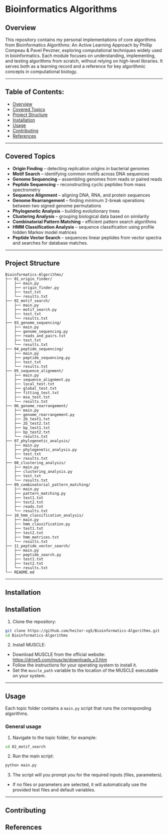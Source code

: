 # Bioinformatics Algorithms

## Overview
This repository contains my personal implementations of core algorithms from Bioinformatics Algorithms: An Active Learning Approach by Phillip Compeau & Pavel Pevzner, exploring computational techniques widely used in bioinformatics. Each module focuses on understanding, implementing, and testing algorithms from scratch, without relying on high-level libraries. It serves both as a learning record and a reference for key algorithmic concepts in computational biology.

---

## Table of Contents:
- [Overview](#bioinformatics-algorithms)
- [Covered Topics](#covered-topics)
- [Project Structure](#project-structure)
- [Installation](#installation)
- [Usage](#usage)
- [Contributing](#contributing)
- [References](#references)

---

## Covered Topics
- **Origin Finding** – detecting replication origins in bacterial genomes  
- **Motif Search** – identifying common motifs across DNA sequences  
- **Genome Sequencing** – assembling genomes from reads or paired reads
- **Peptide Sequencing** – reconstructing cyclic peptides from mass spectrometry  
- **Sequence Alignment** – aligning DNA, RNA, and protein sequences  
- **Genome Rearrangement** – finding minimum 2-break operations between two signed genome permutations
- **Phylogenetic Analysis** – building evolutionary trees  
- **Clustering Analysis** – grouping biological data based on similarity  
- **Combinatorial Pattern Matching** – efficient pattern search algorithms  
- **HMM Classification Analysis** – sequence classification using profile hidden Markov model matrices
- **Peptide Vector Search** – sequences linear peptides from vector spectra and searches for database matches.

---

## Project Structure

```
Bioinformatics-Algorithms/
├── 01_origin_finder/
│   ├── main.py
│   ├── origin_finder.py
│   ├── test.txt
│   └── results.txt
├── 02_motif_search/
│   ├── main.py
│   ├── motif_search.py
│   ├── test.txt
│   └── results.txt
├── 03_genome_sequencing/
│   ├── main.py
│   ├── genome_sequencing.py
│   ├── reads_and_pairs.txt
│   ├── test.txt
│   └── results.txt
├── 04_peptide_sequencing/
│   ├── main.py
│   ├── peptide_sequencing.py
│   ├── test.txt
│   └── results.txt
├── 05_sequence_alignment/
│   ├── main.py
│   ├── sequence_alignment.py
│   ├── local_test.txt
│   ├── global_test.txt
│   ├── fitting_test.txt
│   ├── msa_test.txt
│   └── results.txt
├── 06_genome_rearrangement/
│   ├── main.py
│   ├── genome_rearrangement.py
│   ├── 2b_test1.txt
│   ├── 2b_test2.txt
│   ├── bp_test1.txt
│   ├── bp_test2.txt
│   └── results.txt
├── 07_phylogenetic_analysis/
│   ├── main.py
│   ├── phylogenetic_analysis.py
│   ├── test.txt
│   └── results.txt
├── 08_clustering_analysis/
│   ├── main.py
│   ├── clustering_analysis.py
│   ├── test.txt
│   └── results.txt
├── 09_combinatorial_pattern_matching/
│   ├── main.py
│   ├── pattern_matching.py
│   ├── test1.txt
│   ├── test2.txt
│   ├── reads.txt
│   └── results.txt
├── 10_hmm_classification_analysis/
│   ├── main.py
│   ├── hmm_classification.py
│   ├── test1.txt
│   ├── test2.txt
│   ├── hmm_matrices.txt
│   └── results.txt
├── 11_peptide_vector_search/
│   ├── main.py
│   ├── peptide_search.py
│   ├── test1.txt
│   ├── test2.txt
│   └── results.txt
└── README.md
```

---

## Installation

## Installation

1. Clone the repository:

```bash
git clone https://github.com/heitor-sg5/Bioinformatics-Algorithms.git
cd Bioinformatics-Algorithms
```

2. Install MUSCLE:

- Download MUSCLE from the official website: https://drive5.com/muscle/downloads_v3.htm
- Follow the instructions for your operating system to install it.
- Set the `muscle_path` variable to the location of the MUSCLE executable on your system.

---

## Usage

Each topic folder contains a `main.py` script that runs the corresponding algorithms.  

### General usage

1. Navigate to the topic folder, for example:

```bash
cd 02_motif_search
```

2. Run the main script:

```bash
python main.py
```

3. The script will you prompt you for the required inputs (files, parameters).
- If no files or parameters are selected, it will automatically use the provided test files and default variables.

---

## Contributing

## References

